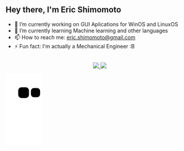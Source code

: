 ## Hey there, I'm Eric Shimomoto


- 🔭 I’m currently working on GUI Aplications for WinOS and LinuxOS
- 🌱 I’m currently learning Machine learning and other languages
- 📫 How to reach me: eric.shimomoto@gmail.com
- ⚡ Fun fact: I'm actually a Mechanical Engineer :B

##
<div align="center">
  <a href="https://github.com/EricShimomoto">
  <img height="180em" src="https://github-readme-stats.vercel.app/api?username=EricShimomoto&show_icons=true&theme=algolia&include_all_commits=true&count_private=true"/>
  <img height="180em" src="https://github-readme-stats.vercel.app/api/top-langs/?username=EricShimomoto&layout=compact&langs_count=7&theme=algolia"/>
</div>

  ![Snake animation](https://github.com/rafaballerini/rafaballerini/blob/output/github-contribution-grid-snake.svg)
